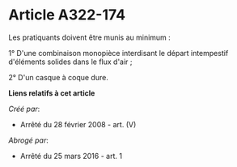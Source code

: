 # Article A322-174

Les pratiquants doivent être munis au minimum :

1° D'une combinaison monopièce interdisant le départ intempestif d'éléments solides dans le flux d'air ;

2° D'un casque à coque dure.

**Liens relatifs à cet article**

_Créé par_:

  - Arrêté du 28 février 2008 - art. (V)

_Abrogé par_:

  - Arrêté du 25 mars 2016 - art. 1

